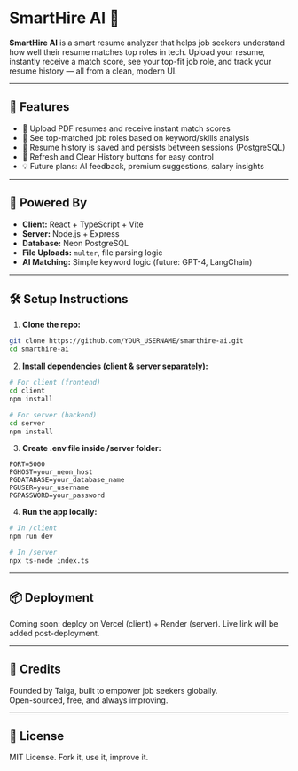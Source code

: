 # SmartHire AI 🚀

**SmartHire AI** is a smart resume analyzer that helps job seekers understand how well their resume matches top roles in tech. Upload your resume, instantly receive a match score, see your top-fit job role, and track your resume history — all from a clean, modern UI.

---

## 🌟 Features

- 📄 Upload PDF resumes and receive instant match scores  
- 🎯 See top-matched job roles based on keyword/skills analysis  
- 💾 Resume history is saved and persists between sessions (PostgreSQL)  
- 🔁 Refresh and Clear History buttons for easy control  
- 💡 Future plans: AI feedback, premium suggestions, salary insights  

---

## 🧠 Powered By

- **Client:** React + TypeScript + Vite  
- **Server:** Node.js + Express  
- **Database:** Neon PostgreSQL  
- **File Uploads:** `multer`, file parsing logic  
- **AI Matching:** Simple keyword logic (future: GPT-4, LangChain)  

---

## 🛠️ Setup Instructions

1. **Clone the repo:**

```bash
git clone https://github.com/YOUR_USERNAME/smarthire-ai.git
cd smarthire-ai
```

2. **Install dependencies (client & server separately):**

```bash
# For client (frontend)
cd client
npm install

# For server (backend)
cd server
npm install
```

3. **Create .env file inside /server folder:**

```env
PORT=5000
PGHOST=your_neon_host
PGDATABASE=your_database_name
PGUSER=your_username
PGPASSWORD=your_password
```

4. **Run the app locally:**

```bash
# In /client
npm run dev
```

```bash
# In /server
npx ts-node index.ts
```

---

## 📦 Deployment

Coming soon: deploy on Vercel (client) + Render (server). Live link will be added post-deployment.

---

## 👑 Credits

Founded by Taiga, built to empower job seekers globally.  
Open-sourced, free, and always improving.

---

## 📌 License

MIT License. Fork it, use it, improve it.
